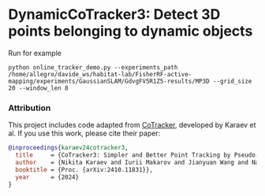 # DynamicCoTracker3: Detect 3D points belonging to dynamic objects
Run for example
```
python online_tracker_demo.py --experiments_path /home/allegro/davide_ws/habitat-lab/FisherRF-active-mapping/experiments/GaussianSLAM/GdvgFV5R1Z5-results/MP3D --grid_size 20 --window_len 8
```

### Attribution

This project includes code adapted from [CoTracker](https://github.com/facebookresearch/co-tracker), developed by Karaev et al. If you use this work, please cite their paper:

```bibtex
@inproceedings{karaev24cotracker3,
  title     = {CoTracker3: Simpler and Better Point Tracking by Pseudo-Labelling Real Videos},
  author    = {Nikita Karaev and Iurii Makarov and Jianyuan Wang and Natalia Neverova and Andrea Vedaldi and Christian Rupprecht},
  booktitle = {Proc. {arXiv:2410.11831}},
  year      = {2024}
}